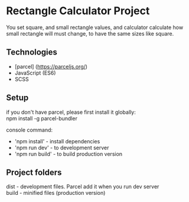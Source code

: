 # Rectangle Calculator Project
You set square, and small rectangle values, and calculator calculate how small rectangle will must change, to have the same sizes like square.

## Technologies
* [parcel] (https://parceljs.org/) 
* JavaScript (ES6)
* SCSS

## Setup
if you don't have parcel, please first install it globally:  
npm install -g parcel-bundler

console command:
* 'npm install' - install dependencies
* 'npm run dev' - to development server
* 'npm run build' - to build production version

## Project folders
dist - development files. Parcel add it when you run dev server  
build - minified files (production version)
